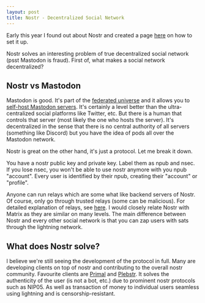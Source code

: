 ```yaml
---
layout: post
title: Nostr - Decentralized Social Network
---
```


Early this year I found out about Nostr and created a page [here](https://blockchain-with-vintagemind.gitbook.io/blockchain/guides-blog/setting-up-nostr) on how to set it up.

Nostr solves an interesting problem of true decentralized social network (psst Mastodon is fraud). First of, what makes a social network decentralized?


## Nostr vs Mastodon

Mastodon is good. It's part of the [federated universe](https://fediverse.party/) and it allows you to [self-host Mastodon servers](https://joinmastodon.org/servers). It's certainly a level better than the ultra-centralized social platforms like Twitter, etc. 
But there is a human that controls that server (most likely the one who hosts the server). It's decentralized in the sense that there is no central authority of all servers (something like Discord) but you have the idea of pods all over the Mastodon network.

Nostr is great on the other hand, it's just a protocol. Let me break it down. 

You have a nostr public key and private key. Label them as npub and nsec. If you lose nsec, you won't be able to use nostr anymore with you npub "account". Every user is identified by their npub, creating their "account" or "profile".

Anyone can run relays which are some what like backend servers of Nostr. Of course, only go through trusted relays (some can be malicious). For detailed explanation of relays, see [here](https://nostr.com/relays).
I would closely relate  Nostr with Matrix as they are similar on many levels. The main difference between Nostr and every other social network is that you can zap users with sats through the lightning network.

## What does Nostr solve?

I believe we're still seeing the development of the protocol in full. Many are developing clients on top of nostr and contributing to the overall nostr community. Favourite clients are [Primal](https://primal.net/home) and [Plebstr](https://plebstr.com/#home). It solves the authenticity of the user (is not a bot, etc.) due to prominent nostr protocols such as NIP05. As well as transaction of money to individual users seamless using lightning and is censorship-resistant.

